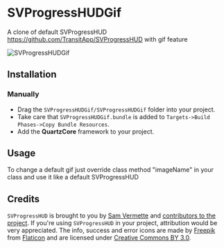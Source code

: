 # SVProgressHUDGif
A clone of default SVProgressHUD https://github.com/TransitApp/SVProgressHUD with gif feature 

![SVProgressHUDGif](http://cdn.makeagif.com/media/8-09-2015/m4L-fE.gif)

## Installation
### Manually

* Drag the `SVProgressHUDGif/SVProgressHUDGif` folder into your project.
* Take care that `SVProgressHUDGif.bundle` is added to `Targets->Build Phases->Copy Bundle Resources`.
* Add the **QuartzCore** framework to your project.

## Usage
To change a default gif just override class method "imageName" in your class and use it like a default SVProgressHUD

## Credits

`SVProgressHUD` is brought to you by [Sam Vermette](http://samvermette.com) and [contributors to the project](https://github.com/samvermette/SVProgressHUD/contributors). If you're using `SVProgressHUD` in your project, attribution would be very appreciated. The info, success and error icons are made by [Freepik](http://www.freepik.com) from [Flaticon](http://www.flaticon.com/) and are licensed under [Creative Commons BY 3.0](http://creativecommons.org/licenses/by/3.0/). 